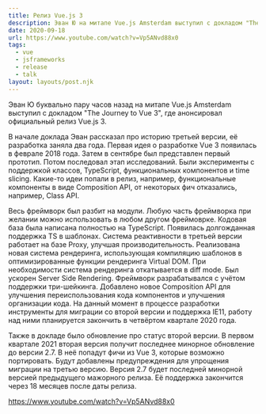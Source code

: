 ```yaml
---
title: Релиз Vue.js 3
description: Эван Ю на митапе Vue.js Amsterdam выступил с докладом "The Journey to Vue 3", где анонсировал официальный релиз Vue.js 3
date: 2020-09-18
url: https://www.youtube.com/watch?v=Vp5ANvd88x0
tags:
  - vue
  - jsframeworks
  - release
  - talk
layout: layouts/post.njk
---
```

Эван Ю буквально пару часов назад на митапе Vue.js Amsterdam выступил с докладом "The Journey to Vue 3", где анонсировал официальный релиз Vue.js 3.

В начале доклада Эван рассказал про историю третьей версии, её разработка заняла два года. Первая идея о разработке Vue 3 появилась в феврале 2018 года. Затем в сентябре был представлен первый прототип. Потом последовал этап исследований. Были эксперименты с поддержкой классов, TypeScript, функциональных компонентов и time slicing. Какие-то идеи попали в релиз, например, функциональные компоненты в виде Composition API, от некоторых фич отказались, например, Class API. 

Весь фреймворк был разбит на модули. Любую часть фреймворка при желании можно использовать в любом другом фреймоврке. Кодовая база была написана полностью на TypeScript. Появилась долгожданная поддержка TS в шаблонах. Система реактивности в третьей версии работает на базе Proxy, улучшая производительность. Реализована новая система рендеринга, использующая компиляцию шаблонов в оптимизированные функции рендеринга Virtual DOM. При необходимости система рендеринга откатывается в diff mode. Был ускорен Server Side Rendering. Фреймворк разрабатывался с учётом поддержки три-шейкинга. Добавлено новое Composition API для улучшения переиспользования кода компонентов и улучшения организации кода. На данный момент в процессе разработки инструменты для миграции со второй версии и поддержка IE11, работу над ними планируется закончить в четвёртом квартале 2020 года.

Также в докладе было обновление про статус второй версии. В первом квартале 2021 вторая версия получит последнее минорное обновление до версии 2.7. В неё попадут фичи из Vue 3, которые возможно портировать. Будут добавлены предупреждения для упрощения миграции на третью версию. Версия 2.7 будет последней минорной версией предыдущего мажорного релиза. Её поддержка закончится через 18 месяцев после даты релиза.

https://www.youtube.com/watch?v=Vp5ANvd88x0
